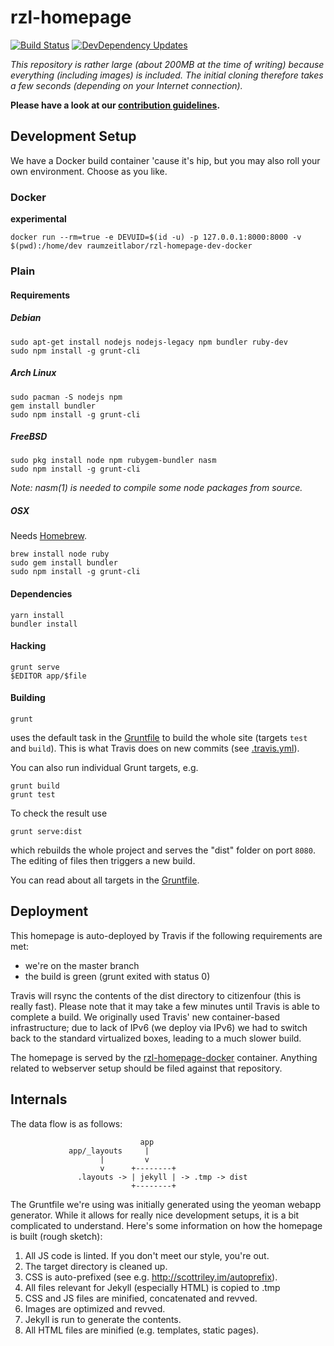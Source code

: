 # rzl-homepage
[![Build Status](https://travis-ci.org/raumzeitlabor/rzl-homepage.svg?branch=master)](https://travis-ci.org/raumzeitlabor/rzl-homepage)
[![DevDependency Updates](https://david-dm.org/raumzeitlabor/rzl-homepage/dev-status.svg)](https://david-dm.org/raumzeitlabor/rzl-homepage#info=devDependencies&view=table)

*This repository is rather large (about 200MB at the time of writing) because
everything (including images) is included. The initial cloning therefore takes
a few seconds (depending on your Internet connection).*

**Please have a look at our [contribution guidelines](CONTRIBUTING.md).**

## Development Setup

We have a Docker build container 'cause it's hip, but you may also roll your
own environment. Choose as you like.

### Docker

**experimental**

    docker run --rm=true -e DEVUID=$(id -u) -p 127.0.0.1:8000:8000 -v $(pwd):/home/dev raumzeitlabor/rzl-homepage-dev-docker

### Plain

#### Requirements

##### Debian

    sudo apt-get install nodejs nodejs-legacy npm bundler ruby-dev
    sudo npm install -g grunt-cli

##### Arch Linux

    sudo pacman -S nodejs npm
    gem install bundler
    sudo npm install -g grunt-cli

##### FreeBSD

    sudo pkg install node npm rubygem-bundler nasm
    sudo npm install -g grunt-cli

*Note: nasm(1) is needed to compile some node packages from source.*

##### OSX

Needs [Homebrew](http://brew.sh/).

    brew install node ruby 
    sudo gem install bundler
    sudo npm install -g grunt-cli

#### Dependencies

    yarn install
    bundler install

#### Hacking

    grunt serve
    $EDITOR app/$file

#### Building

    grunt

uses the default task in the [Gruntfile](Gruntfile.js) to build the whole site
(targets `test` and `build`). This is what Travis does on new commits (see
[.travis.yml](.travis.yml)).

You can also run individual Grunt targets, e.g.

    grunt build
    grunt test

To check the result use

    grunt serve:dist

which rebuilds the whole project and serves the "dist" folder on port `8080`.
The editing of files then triggers a new build.

You can read about all targets in the [Gruntfile](Gruntfile.js).

## Deployment

This homepage is auto-deployed by Travis if the following requirements are met:

* we're on the master branch
* the build is green (grunt exited with status 0)

Travis will rsync the contents of the dist directory to citizenfour (this is
really fast). Please note that it may take a few minutes until Travis is able
to complete a build. We originally used Travis' new container-based
infrastructure; due to lack of IPv6 (we deploy via IPv6) we had to switch back
to the standard virtualized boxes, leading to a much slower build.

The homepage is served by the
[rzl-homepage-docker](https://github.com/raumzeitlabor/rzl-homepage-docker)
container. Anything related to webserver setup should be filed against that
repository.

## Internals

The data flow is as follows:

                                 app
                 app/_layouts     |
                        |         v
                        v      +--------+
                   .layouts -> | jekyll | -> .tmp -> dist
                               +--------+
The Gruntfile we're using was initially generated using the yeoman webapp
generator. While it allows for really nice development setups, it is a bit
complicated to understand. Here's some information on how the homepage is
built (rough sketch):

1. All JS code is linted. If you don't meet our style, you're out.
2. The target directory is cleaned up.
3. CSS is auto-prefixed (see e.g. http://scottriley.im/autoprefix).
4. All files relevant for Jekyll (especially HTML) is copied to .tmp
5. CSS and JS files are minified, concatenated and revved.
6. Images are optimized and revved.
7. Jekyll is run to generate the contents.
8. All HTML files are minified (e.g. templates, static pages).
